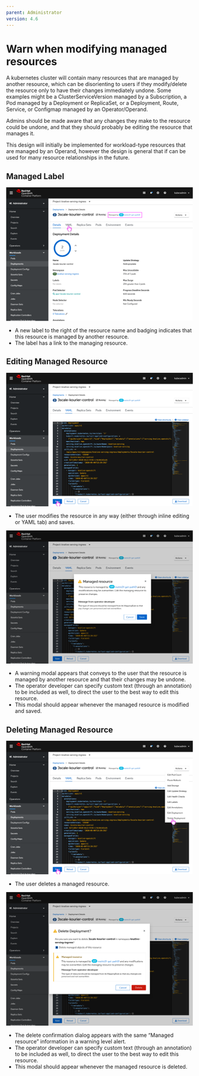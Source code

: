 ```yaml
---
parent: Administrator
version: 4.6
---
```


# Warn when modifying managed resources

A kubernetes cluster will contain many resources that are managed by another resource, which can be disorienting to users if they modify/delete the resource only to have their changes immediately undone. Some examples might be a ClusterServiceVersion managed by a Subscription, a Pod managed by a Deployment or ReplicaSet, or a Deployment, Route, Service, or Configmap managed by an Operator/Operand.

Admins should be made aware that any changes they make to the resource could be undone, and that they should probably be editing the resource that manages it.

This design will initially be implemented for workload-type resources that are managed by an Operand, however the design is general that if can be used for many resource relationships in the future.

## Managed Label

![OperatorHub filters](img/3-1-badge-alert.png)
- A new label to the right of the resource name and badging indicates that this resource is managed by another resource.
- The label has a link to the managing resource.

## Editing Managed Resource

![OperatorHub filters](img/3-2-edit.png)
- The user modifies the resource in any way (either through inline editing or YAML tab) and saves.

![OperatorHub filters](img/3-3-edit-confirm.png)
- A warning modal appears that conveys to the user that the resource is managed by another resource and that their changes may be undone.
- The operator developer can specify custom text (through an annotation) to be included as well, to direct the user to the best way to edit this resource.
- This modal should appear whenever the managed resource is modified and saved.

## Deleting Managed Resource

![OperatorHub filters](img/4-1-delete.png)
- The user deletes a managed resource.

![OperatorHub filters](img/4-2-deleteConfirm.png)
- The delete confirmation dialog appears with the same “Managed resource” information in a warning level alert.
- The operator developer can specify custom text (through an annotation) to be included as well, to direct the user to the best way to edit this resource.
- This modal should appear whenever the managed resource is deleted.

